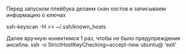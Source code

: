 Перед запуском плейбука делаем скан хостов и записываем информацию о ключах

ssh-keyscan -H <Your Bastion IP> >> ~/.ssh/known_hosts

Далее вручную конектимся 1 раз, чтобы не было предупреждения ансибла.
ssh -o StrictHostKeyChecking=accept-new ubuntu@<Your Bastion IP> 'exit'


